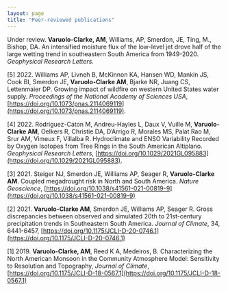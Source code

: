 ```yaml
---
layout: page
title: "Peer-reviewed publications"
---
```


Under review. **Varuolo-Clarke, AM**, Williams, AP, Smerdon, JE, Ting, M., Bishop, DA. An intensified moisture flux of the low-level jet drove half of the large wetting trend in southeastern South America from 1949-2020. *Geophysical Research Letters*.

[5] 2022. Williams AP, Livneh B, McKinnon KA, Hansen WD, Mankin JS, Cook BI, Smerdon JE, **Varuolo-Clarke AM**, Bjarke NR, Juang CS, Lettenmaier DP. Growing impact of wildfire on western United States water supply. *Proceedings of the National Academy of Sciences USA*, [https://doi.org/10.1073/pnas.2114069119](https://doi.org/10.1073/pnas.2114069119).   

[4] 2022. Rodriguez-Caton M, Andreu-Hayles L, Daux V, Vuille M, **Varuolo-Clarke AM**, Oelkers R, Christie DA, D’Arrigo R, Morales MS, Palat Rao M, Srur AM, Vimeux F, Villalba R. Hydroclimate and ENSO Variability Recorded by Oxygen Isotopes from Tree Rings in the South American Altiplano. *Geophysical Research Letters*, [https://doi.org/10.1029/2021GL095883](https://doi.org/10.1029/2021GL095883).

[3] 2021. Steiger NJ, Smerdon JE, Williams AP, Seager R, **Varuolo-Clarke AM**. Coupled megadrought risk in North and South America. *Nature Geoscience*, [https://doi.org/10.1038/s41561-021-00819-9](https://doi.org/10.1038/s41561-021-00819-9)

[2] 2021. **Varuolo-Clarke AM**, Smerdon JE, Williams AP, Seager R. Gross discrepancies 
between observed and simulated 20th to 21st-century precipitation trends in Southeastern 
South America. *Journal of Climate*, 34, 6441-6457, [https://doi.org/10.1175/JCLI-D-20-0746.1](https://doi.org/10.1175/JCLI-D-20-0746.1)

[1] 2019. **Varuolo-Clarke, AM**, Reed K A, Medeiros, B. Characterizing the North American Monsoon in the Community Atmosphere Model: Sensitivity to Resolution and Topography, *Journal of Climate*, [https://doi.org/10.1175/JCLI-D-18-0567.1](https://doi.org/10.1175/JCLI-D-18-0567.1)
